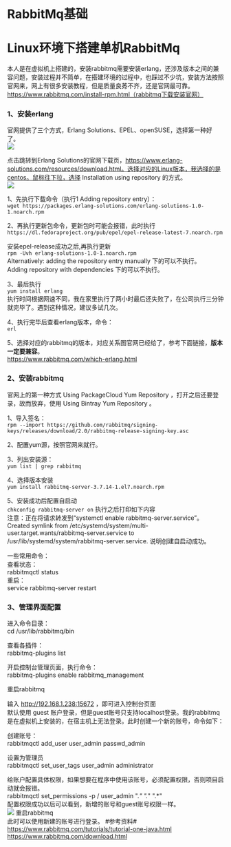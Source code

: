 # RabbitMq基础 #


# Linux环境下搭建单机RabbitMq #
本人是在虚拟机上搭建的，安装rabbitmq需要安装erlang，还涉及版本之间的兼容问题，安装过程并不简单，在搭建环境的过程中，也踩过不少坑，安装方法按照官网来，网上有很多安装教程，但是质量良莠不齐，还是官网最可靠。  
https://www.rabbitmq.com/install-rpm.html（rabbitmq下载安装官网）  
### 1、安装erlang  ### 
官网提供了三个方式，Erlang Solutions、EPEL、openSUSE，选择第一种好了。  
![](https://raw.githubusercontent.com/zhaoxiaofa/xiaofa-java-learn/master/pictures/rabbitmq/rabbitmq-erlang.jpg)

点击跳转到Erlang Solutions的官网下载页，https://www.erlang-solutions.com/resources/download.html。选择对应的Linux版本，我选择的是centos。鼠标往下拉，选择 Installation using repository 的方式。  
![](https://raw.githubusercontent.com/zhaoxiaofa/xiaofa-java-learn/master/pictures/rabbitmq/rabbitmq-erlang-solution.jpg)  


1、先执行下载命令（执行1 Adding repository entry）：  
`wget https://packages.erlang-solutions.com/erlang-solutions-1.0-1.noarch.rpm`  

2、再执行更新包命令，更新包时可能会报错，此时执行  
`https://dl.fedoraproject.org/pub/epel/epel-release-latest-7.noarch.rpm ` 

安装epel-release成功之后,再执行更新   
`rpm -Uvh erlang-solutions-1.0-1.noarch.rpm `   
Alternatively: adding the repository entry manually 下的可以不执行。  
Adding repository with dependencies 下的可以不执行。  

3、最后执行   
`yum install erlang`   
执行时间根据网速不同，我在家里执行了两小时最后还失败了，在公司执行三分钟就完毕了。遇到这种情况，建议多试几次。   

4、执行完毕后查看erlang版本，命令：  
`erl `   

5、选择对应的rabbitmq的版本，对应关系图官网已经给了，参考下面链接，**版本一定要兼容**。  
https://www.rabbitmq.com/which-erlang.html  

### 2、安装rabbitmq ###
官网上的第一种方式 Using PackageCloud Yum Repository ，打开之后还要登录，故而放弃，使用 Using Bintray Yum Repository 。  

1、导入签名：  
`rpm --import https://github.com/rabbitmq/signing-keys/releases/download/2.0/rabbitmq-release-signing-key.asc `   

2、配置yum源，按照官网来就行。  

3、列出安装源：    
`yum list | grep rabbitmq`  

4、选择版本安装   
`yum install rabbitmq-server-3.7.14-1.el7.noarch.rpm`  

5、安装成功后配置自启动  
`chkconfig rabbitmq-server on`
执行之后打印如下内容  
注意：正在将请求转发到“systemctl enable rabbitmq-server.service”。  
Created symlink from /etc/systemd/system/multi-user.target.wants/rabbitmq-server.service to /usr/lib/systemd/system/rabbitmq-server.service.
说明创建自启动成功。

一些常用命令：  
查看状态：  
rabbitmqctl status  
重启：  
service rabbitmq-server restart

### 3、管理界面配置 ###
进入命令目录：  
cd /usr/lib/rabbitmq/bin  

查看各插件：  
rabbitmq-plugins list  

开启控制台管理页面，执行命令：  
rabbitmq-plugins enable rabbitmq_management  

重启rabbitmq  

输入 http://192.168.1.238:15672 ，即可进入控制台页面  
默认使用 guest 账户登录，但是guest账号只支持localhost登录。我的rabbitmq是在虚拟机上安装的，在宿主机上无法登录。此时创建一个新的账号，命令如下：  

创建账号：  
rabbitmqctl add_user  user_admin  passwd_admin  

设置为管理员  
rabbitmqctl set_user_tags user_admin administrator  

给账户配置具体权限，如果想要在程序中使用该账号，必须配置权限，否则项目启动就会报错。  
rabbitmqctl set_permissions -p / user_admin ".*" ".*" ".*"  
配置权限成功以后可以看到，新增的账号和guest账号权限一样。  
![](https://raw.githubusercontent.com/zhaoxiaofa/xiaofa-java-learn/master/pictures/rabbitmq/user-right.png)
重启rabbitmq  
此时可以使用新建的账号进行登录。
#参考资料#
https://www.rabbitmq.com/tutorials/tutorial-one-java.html
https://www.rabbitmq.com/download.html